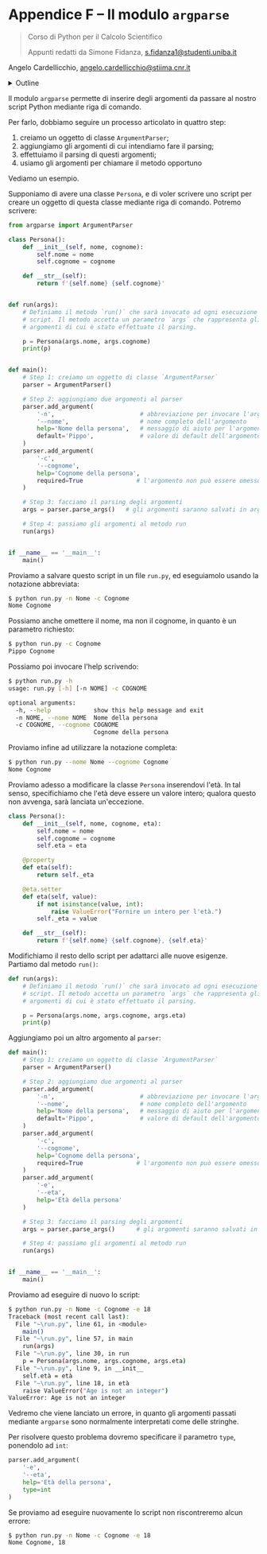 <a name="top"></a>

# Appendice F – Il modulo `argparse`

> Corso di Python per il Calcolo Scientifico
>
> Appunti redatti da Simone Fidanza, s.fidanza1@studenti.uniba.it

Angelo Cardellicchio, angelo.cardellicchio@stiima.cnr.it

<details>
<summary>Outline</summary>

<!-- TOC -->

1. [Appendice F – Il modulo `argparse`](#appendice-f--il-modulo-argparse)

<!-- /TOC -->

</details>

Il modulo `argparse` permette di inserire degli argomenti da passare al nostro
script Python mediante riga di comando.

Per farlo, dobbiamo seguire un processo articolato in quattro step:

1. creiamo un oggetto di classe `ArgumentParser`;
2. aggiungiamo gli argomenti di cui intendiamo fare il parsing;
3. effettuiamo il parsing di questi argomenti;
4. usiamo gli argomenti per chiamare il metodo opportuno

Vediamo un esempio.

Supponiamo di avere una classe `Persona`, e di voler scrivere uno script per
creare un oggetto di questa classe mediante riga di comando. Potremo scrivere:

```py
from argparse import ArgumentParser

class Persona():
    def __init__(self, nome, cognome):
        self.nome = nome
        self.cognome = cognome

    def __str__(self):
        return f'{self.nome} {self.cognome}'


def run(args):
    # Definiamo il metodo `run()` che sarà invocato ad ogni esecuzione dello
    # script. Il metodo accetta un parametro `args` che rappresenta gli
    # argomenti di cui è stato effettuato il parsing.

    p = Persona(args.nome, args.cognome)
    print(p)


def main():
    # Step 1: creiamo un oggetto di classe `ArgumentParser`
    parser = ArgumentParser()

    # Step 2: aggiungiamo due argomenti al parser
    parser.add_argument(
        '-n',                        # abbreviazione per invocare l'argomento
        '--nome',                    # nome completo dell'argomento
        help='Nome della persona',   # messaggio di aiuto per l'argomento
        default='Pippo',             # valore di default dell'argomento
    )
    parser.add_argument(
        '-c',
        '--cognome',
        help='Cognome della persona',
        required=True               # l'argomento non può essere omesso
    )

    # Step 3: facciamo il parsing degli argomenti
    args = parser.parse_args()   # gli argomenti saranno salvati in args

    # Step 4: passiamo gli argomenti al metodo run
    run(args)


if __name__ == '__main__':
    main()
```

Proviamo a salvare questo script in un file `run.py`, ed eseguiamolo usando la
notazione abbreviata:

```sh
$ python run.py -n Nome -c Cognome
Nome Cognome
```

Possiamo anche omettere il nome, ma non il cognome, in quanto è un parametro
richiesto:

```sh
$ python run.py -c Cognome
Pippo Cognome
```

Possiamo poi invocare l'help scrivendo:

```sh
$ python run.py -h
usage: run.py [-h] [-n NOME] -c COGNOME

optional arguments:
  -h, --help            show this help message and exit
  -n NOME, --nome NOME  Nome della persona
  -c COGNOME, --cognome COGNOME
                        Cognome della persona
```

Proviamo infine ad utilizzare la notazione completa:

```sh
$ python run.py --nome Nome --cognome Cognome
Nome Cognome
```

Proviamo adesso a modificare la classe `Persona` inserendovi l'età. In tal
senso, specifichiamo che l'età deve essere un valore intero; qualora questo non
avvenga, sarà lanciata un'eccezione.

```py
class Persona():
    def __init__(self, nome, cognome, eta):
        self.nome = nome
        self.cognome = cognome
        self.eta = eta

    @property
    def eta(self):
        return self._eta

    @eta.setter
    def eta(self, value):
        if not isinstance(value, int):
            raise ValueError("Fornire un intero per l'età.")
        self._eta = value

    def __str__(self):
        return f'{self.nome} {self.cognome}, {self.eta}'
```

Modifichiamo il resto dello script per adattarci alle nuove esigenze. Partiamo
dal metodo `run()`:

```python
def run(args):
    # Definiamo il metodo `run()` che sarà invocato ad ogni esecuzione dello
    # script. Il metodo accetta un parametro `args` che rappresenta gli
    # argomenti di cui è stato effettuato il parsing.

    p = Persona(args.nome, args.cognome, args.eta)
    print(p)
```

Aggiungiamo poi un altro argomento al `parser`:

```python
def main():
    # Step 1: creiamo un oggetto di classe `ArgumentParser`
    parser = ArgumentParser()

    # Step 2: aggiungiamo due argomenti al parser
    parser.add_argument(
        '-n',                        # abbreviazione per invocare l'argomento
        '--nome',                    # nome completo dell'argomento
        help='Nome della persona',   # messaggio di aiuto per l'argomento
        default='Pippo',             # valore di default dell'argomento
    )
    parser.add_argument(
        '-c',
        '--cognome',
        help='Cognome della persona',
        required=True               # l'argomento non può essere omesso
    )
    parser.add_argument(
        '-e',
        '--eta',
        help='Età della persona'
    )

    # Step 3: facciamo il parsing degli argomenti
    args = parser.parse_args()      # gli argomenti saranno salvati in args

    # Step 4: passiamo gli argomenti al metodo run
    run(args)


if __name__ == '__main__':
    main()
```

Proviamo ad eseguire di nuovo lo script:

```sh
$ python run.py -n Nome -c Cognome -e 18
Traceback (most recent call last):
  File "~\run.py", line 61, in <module>
    main()
  File "~\run.py", line 57, in main
    run(args)
  File "~\run.py", line 30, in run
    p = Persona(args.nome, args.cognome, args.eta)
  File "~\run.py", line 9, in __init__
    self.età = età
  File "~\run.py", line 18, in età
    raise ValueError("Age is not an integer")
ValueError: Age is not an integer
```

Vedremo che viene lanciato un errore, in quanto gli argomenti passati mediante
`argparse` sono normalmente interpretati come delle stringhe.

Per risolvere questo problema dovremo specificare il parametro `type`,
ponendolo ad `int`:

```python
parser.add_argument(
    '-e',
    '--eta',
    help='Età della persona',
    type=int
)
```

Se proviamo ad eseguire nuovamente lo script non riscontreremo alcun errore:

```sh
$ python run.py -n Nome -c Cognome -e 18
Nome Cognome, 18
```
